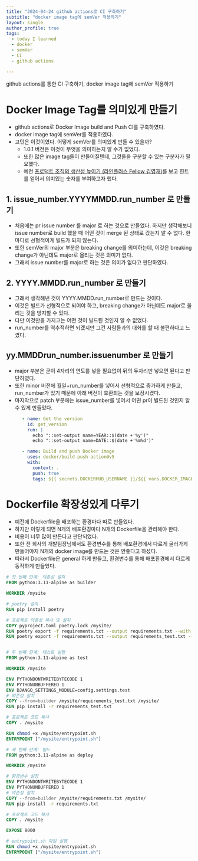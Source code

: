 ```yaml
---
title: "2024-04-24 github actions로 CI 구축하기" 
subtitle: "docker image tag에 semVer 적용하기"
layout: single
author_profile: true
tags:
  - today I learned
  - docker
  - semVer
  - CI
  - github actions

---
```


github actions를 통한 CI 구축하기, docker image tag에 semVer 적용하기

# Docker Image Tag를 의미있게 만들기

- github actions로 Docker Image build and Push CI를 구축하였다.
- docker image tag에 semVer를 적용하였다.
- 고민은 이것이였다. 어떻게 semVer를 의미있게 만들 수 있을까?
  - 1.0.1 버전은 이것이 무엇을 의미하는지 알 수가 없었다.
  - 또한 많은 image tag들이 만들어질텐데, 그것들을 구분할 수 있는 구분자가 필요했다.
  - 예전 [프로덕트 조직의 생산성 높이기 (라인플러스 Fellow 김영재)](https://youtu.be/xlV82Q-ZmAA?si=q3BACkHaOsM8lkx5)를 보고 힌트를 얻어서 의미있는 숫자를 부여하고자 했다.

## 1. issue_number.YYYYMMDD.run_number 로 만들기

- 처음에는 pr issue number 를 major 로 하는 것으로 만들었다. 하지만 생각해보니 issue number로 build 했을 때 어떤 것이 merge 된 상태로 갔는지 알 수 없다.
한 마디로 선형적이게 빌드가 되지 않는다. 
- 또한 semVer의 major 부분은 breaking change를 의미하는데, 이것은 breaking change가 아닌데도 major로 올리는 것은 의미가 없다.
- 그래서 issue number를 major로 하는 것은 의미가 없다고 판단하였다.

## 2. YYYY.MMDD.run_number 로 만들기

- 그래서 생각해낸 것이 YYYY.MMDD.run_number로 만드는 것이다.
- 이것은 빌드가 선형적으로 되어야 하고, breaking change가 아닌데도 major로 올리는 것을 방지할 수 있다.
- 다만 이것만을 가지고는 어떤 것이 빌드된 것인지 알 수 없었다.
- run_number를 역추적하면 되겠지만 그건 사람들과의 대화를 할 때 불편하다고 느꼈다.

## yy.MMDDrun_number.issuenumber 로 만들기

- major 부분은 굳이 4자리의 연도를 넣을 필요없이 뒤의 두자리만 넣으면 된다고 판단하였다.
- 또한 minor 버전에 월일+run_number를 넣어서 선형적으로 증가하게 만들고, run_number가 있기 때문에 아래 버전이 호환되는 것을 보장시켰다.
- 마지막으로 patch 부분에는 issue_number를 넣어서 어떤 pr이 빌드된 것인지 알 수 있게 만들었다.

```yaml
      - name: Get the version
        id: get_version
        run: |
          echo "::set-output name=YEAR::$(date +'%y')"
          echo "::set-output name=DATE::$(date +'%m%d')"

      - name: Build and push Docker image
        uses: docker/build-push-action@v5
        with:
          context: .
          push: true
          tags: ${{ secrets.DOCKERHUB_USERNAME }}/${{ vars.DOCKER_IMAGE_NAME }}:${{ steps.get_version.outputs.YEAR }}.${{ steps.get_version.outputs.DATE }}${{ github.run_number  }}.${{ github.event.number  }}
```

# Dockerfile 확장성있게 다루기

- 예전에 Dockerfile을 배포하는 환경마다 따로 만들었다.
- 하지만 이렇게 되면 N개의 배포환경마다 N개의 Dockerfile을 관리해야 한다.
- 비용이 너무 많이 만든다고 판단되었다. 
- 또한 전 회사의 개발팀장님께서도 환경변수를 통해 배포환경에서 다르게 굴러가게 만들어야지 N개의 docker image를 만드는 것은 안좋다고 하셨다.
- 따라서 Dockerfile은 general 하게 만들고, 환경변수를 통해 배포환경에서 다르게 동작하게 만들었다.

```dockerfile
# 첫 번째 단계: 의존성 설치
FROM python:3.11-alpine as builder

WORKDIR /mysite

# poetry 설치
RUN pip install poetry

# 프로젝트 의존성 복사 및 설치
COPY pyproject.toml poetry.lock /mysite/
RUN poetry export -f requirements.txt --output requirements.txt --with dev
RUN poetry export -f requirements.txt --output requirements_test.txt --with test


# 두 번째 단계: 테스트 실행
FROM python:3.11-alpine as test

WORKDIR /mysite

ENV PYTHONDONTWRITEBYTECODE 1
ENV PYTHONUNBUFFERED 1
ENV DJANGO_SETTINGS_MODULE=config.settings.test
# 의존성 설치
COPY --from=builder /mysite/requirements_test.txt /mysite/
RUN pip install -r requirements_test.txt

# 프로젝트 코드 복사
COPY . /mysite

RUN chmod +x /mysite/entrypoint.sh
ENTRYPOINT ["/mysite/entrypoint.sh"]

# 세 번째 단계: 빌드
FROM python:3.11-alpine as deploy

WORKDIR /mysite

# 환경변수 설정
ENV PYTHONDONTWRITEBYTECODE 1
ENV PYTHONUNBUFFERED 1
# 의존성 설치
COPY --from=builder /mysite/requirements.txt /mysite/
RUN pip install -r requirements.txt

# 프로젝트 코드 복사
COPY . /mysite

EXPOSE 8000

# entrypoint.sh 파일 실행
RUN chmod +x /mysite/entrypoint.sh
ENTRYPOINT ["/mysite/entrypoint.sh"]
```